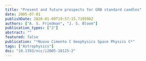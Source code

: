 ```yaml
---
title: "Present and future prospects for GRB standard candles"
date: 2005-07-01
publishDate: 2020-01-09T19:57:15.719598Z
authors: ["A. S. Friedman", "J. S. Bloom"]
publication_types: ["2"]
abstract: ""
featured: false
publication: "*Nuovo Cimento C Geophysics Space Physics C*"
tags: ["Astrophysics"]
doi: "10.1393/ncc/i2005-10125-2"
---
```


